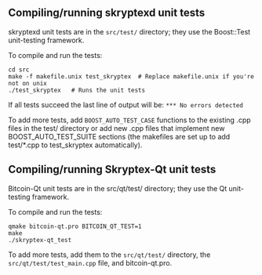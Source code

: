 Compiling/running skryptexd unit tests
------------------------------------

skryptexd unit tests are in the `src/test/` directory; they
use the Boost::Test unit-testing framework.

To compile and run the tests:

	cd src
	make -f makefile.unix test_skryptex  # Replace makefile.unix if you're not on unix
	./test_skryptex   # Runs the unit tests

If all tests succeed the last line of output will be:
`*** No errors detected`

To add more tests, add `BOOST_AUTO_TEST_CASE` functions to the existing
.cpp files in the test/ directory or add new .cpp files that
implement new BOOST_AUTO_TEST_SUITE sections (the makefiles are
set up to add test/*.cpp to test_skryptex automatically).


Compiling/running Skryptex-Qt unit tests
---------------------------------------

Bitcoin-Qt unit tests are in the src/qt/test/ directory; they
use the Qt unit-testing framework.

To compile and run the tests:

	qmake bitcoin-qt.pro BITCOIN_QT_TEST=1
	make
	./skryptex-qt_test

To add more tests, add them to the `src/qt/test/` directory,
the `src/qt/test/test_main.cpp` file, and bitcoin-qt.pro.
